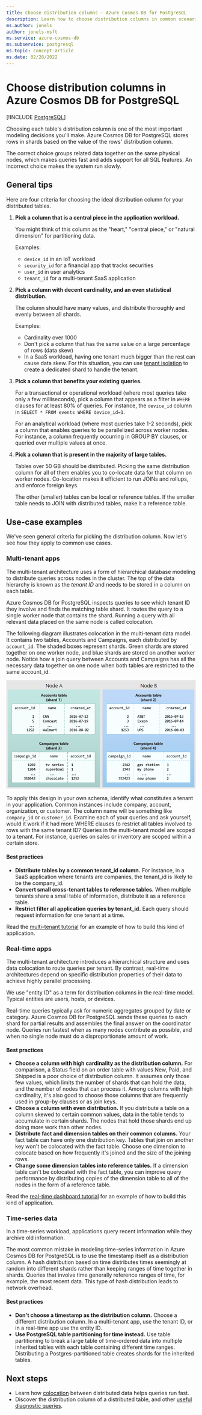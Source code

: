 ```yaml
---
title: Choose distribution columns – Azure Cosmos DB for PostgreSQL
description: Learn how to choose distribution columns in common scenarios in Azure Cosmos DB for PostgreSQL.
ms.author: jonels
author: jonels-msft
ms.service: azure-cosmos-db
ms.subservice: postgresql
ms.topic: concept-article
ms.date: 02/28/2022
---
```


# Choose distribution columns in Azure Cosmos DB for PostgreSQL

[!INCLUDE [PostgreSQL](../includes/appliesto-postgresql.md)]

Choosing each table's distribution column is one of the most important modeling decisions you'll make. Azure Cosmos DB for PostgreSQL stores rows in shards based on the value of the rows' distribution column.

The correct choice groups related data together on the same physical nodes, which makes queries fast and adds support for all SQL features. An incorrect choice makes the system run slowly.

## General tips

Here are four criteria for choosing the ideal distribution column for your distributed tables.

1. **Pick a column that is a central piece in the application workload.**

   You might think of this column as the "heart," "central piece," or "natural dimension"
   for partitioning data.

   Examples:

   * `device_id` in an IoT workload
   * `security_id` for a financial app that tracks securities
   * `user_id` in user analytics
   * `tenant_id` for a multi-tenant SaaS application

2. **Pick a column with decent cardinality, and an even statistical distribution.**

   The column should have many values, and distribute thoroughly and evenly between all shards.

   Examples:

   * Cardinality over 1000
   * Don't pick a column that has the same value on a large percentage of rows (data skew)
   * In a SaaS workload, having one tenant much bigger than the rest can cause data skew. For this situation, you can use [tenant isolation](reference-functions.md#isolate_tenant_to_new_shard) to create a dedicated shard to handle the tenant.

3. **Pick a column that benefits your existing queries.**

   For a transactional or operational workload (where most queries take only a few milliseconds), pick a column that appears as a filter in `WHERE` clauses for at least 80% of queries.  For instance, the `device_id` column in `SELECT * FROM events WHERE device_id=1`.

   For an analytical workload (where most queries take 1-2 seconds), pick a column that enables queries to be parallelized across worker nodes. For instance, a column frequently occurring in GROUP BY clauses, or queried over multiple values at once.

4. **Pick a column that is present in the majority of large tables.**

   Tables over 50 GB should be distributed. Picking the same distribution column for all of them enables you to co-locate data for that column on worker nodes. Co-location makes it efficient to run JOINs and rollups, and enforce foreign keys.

   The other (smaller) tables can be local or reference tables. If the smaller table needs to JOIN with distributed tables, make it a reference table.

## Use-case examples

We've seen general criteria for picking the distribution column. Now let's see how they apply to common use cases.

### Multi-tenant apps

The multi-tenant architecture uses a form of hierarchical database modeling to distribute queries across nodes in the cluster. The top of the data hierarchy is known as the *tenant ID* and needs to be stored in a column on each table.

Azure Cosmos DB for PostgreSQL inspects queries to see which tenant ID they involve and finds the matching table shard. It routes the query to a single worker node that contains the shard. Running a query with all relevant data placed on the same node is called colocation.

The following diagram illustrates colocation in the multi-tenant data model. It contains two tables, Accounts and Campaigns, each distributed by `account_id`. The shaded boxes represent shards. Green shards are stored together on one worker node, and blue shards are stored on another worker node. Notice how a join query between Accounts and Campaigns has all the necessary data together on one node when both tables are restricted to the same account\_id.

![Multi-tenantcolocation](media/concepts-choosing-distribution-column/multi-tenant-colocation.png)

To apply this design in your own schema, identify what constitutes a tenant in your application. Common instances include company, account, organization, or customer. The column name will be something like `company_id` or `customer_id`. Examine each of your queries and ask yourself, would it work if it had more WHERE clauses to restrict all tables involved to rows with the same tenant ID?  Queries in the multi-tenant model are scoped to a tenant. For instance, queries on sales or inventory are scoped within a certain store.

#### Best practices

-   **Distribute tables by a common tenant\_id column.** For instance, in a SaaS application where tenants are companies, the tenant\_id is likely to be the company\_id.
-   **Convert small cross-tenant tables to reference tables.** When multiple tenants share a small table of information, distribute it as a reference table.
-   **Restrict filter all application queries by tenant\_id.** Each query should request information for one tenant at a time.

Read the [multi-tenant tutorial](./tutorial-design-database-multi-tenant.md) for an example of how to build this kind of application.

### Real-time apps

The multi-tenant architecture introduces a hierarchical structure and uses data colocation to route queries per tenant. By contrast, real-time architectures depend on specific distribution properties of their data to achieve highly parallel processing.

We use "entity ID" as a term for distribution columns in the real-time model. Typical entities are users, hosts, or devices.

Real-time queries typically ask for numeric aggregates grouped by date or category. Azure Cosmos DB for PostgreSQL sends these queries to each shard for partial results and assembles the final answer on the coordinator node. Queries run fastest when as many nodes contribute as possible, and when no single node must do a disproportionate amount of work.

#### Best practices

-   **Choose a column with high cardinality as the distribution column.** For comparison, a Status field on an order table with values New, Paid, and Shipped is a poor choice of distribution column.
    It assumes only those few values, which limits the number of shards that can hold the data, and the number of nodes that can process it.
    Among columns with high cardinality, it's also good to choose those columns that are frequently used in group-by clauses or as join keys.
-   **Choose a column with even distribution.** If you distribute a table on a column skewed to certain common values, data in the table tends to accumulate in certain shards. The nodes that hold those shards end up doing more work than other nodes.
-   **Distribute fact and dimension tables on their common columns.**
    Your fact table can have only one distribution key. Tables that join on another key won't be colocated with the fact table. Choose one dimension to colocate based on how frequently it's joined and the size of the joining rows.
-   **Change some dimension tables into reference tables.** If a dimension table can't be colocated with the fact table, you can improve query performance by distributing copies of the dimension table to all of the nodes in the form of a reference table.

Read the [real-time dashboard tutorial](./tutorial-design-database-realtime.md) for an example of how to build this kind of application.

### Time-series data

In a time-series workload, applications query recent information while they archive old information.

The most common mistake in modeling time-series information in Azure Cosmos DB for PostgreSQL is to use the timestamp itself as a distribution column. A hash distribution based on time distributes times seemingly at random into different shards rather than keeping ranges of time together in shards. Queries that involve time generally reference ranges of time, for example, the most recent data. This type of hash distribution leads to network overhead.

#### Best practices

-   **Don't choose a timestamp as the distribution column.** Choose a different distribution column. In a multi-tenant app, use the tenant ID, or in a real-time app use the entity ID.
-   **Use PostgreSQL table partitioning for time instead.** Use table partitioning to break a large table of time-ordered data into multiple inherited tables with each table containing different time ranges. Distributing a Postgres-partitioned table creates shards for the inherited tables.

## Next steps

- Learn how [colocation](concepts-colocation.md) between distributed data helps queries run fast.
- Discover the distribution column of a distributed table, and other [useful diagnostic queries](howto-useful-diagnostic-queries.md).
